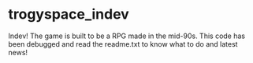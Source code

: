 # trogyspace_indev
Indev! The game is built to be a RPG made in the mid-90s. This code has been debugged and read the readme.txt to know what to do and latest news!
